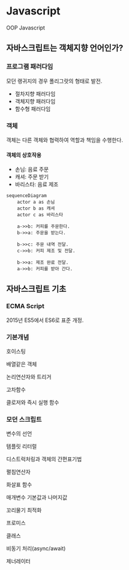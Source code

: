 # Javascript
OOP Javascript

## 자바스크립트는 객체지향 언어인가?

### 프로그램 패러다임

모던 랭귀지의 경우 폴리그랏의 형태로 발전.

* 절차지향 패러다임
* 객체지향 패러다임
* 함수형 패러다임

### 객체

객체는 다른 객체와 협력하여 역할과 책임을 수행한다.

#### 객체의 상호작용
* 손님: 음료 주문
* 캐셔: 주문 받기
* 바리스타: 음료 제조

```mermaid
sequenceDiagram
    actor a as 손님
    actor b as 캐셔
    actor c as 바리스타

    a->>b: 커피를 주문한다.
    b->>a: 주문을 받는다.

    b->>c: 주문 내역 전달.
    c->>b: 커피 제조 및 전달.

    b->>a: 제조 완료 전달.
    a->>b: 커피를 받아 간다.
```

## 자바스크립트 기초

### ECMA Script

2015년 ES5에서 ES6로 표준 개정.

### 기본개념

호이스팅

배열같은 객체

논리연산자와 트리거

고차함수

클로저와 즉시 실행 함수

### 모던 스크립트

변수의 선언

템플릿 리터럴

디스트럭처링과 객체의 간편표기법

펼침연산자

화살표 함수

매개변수 기본값과 나머지값

꼬리물기 최적화

프로미스

클래스

비동기 처리(async/await)

제너레이터
